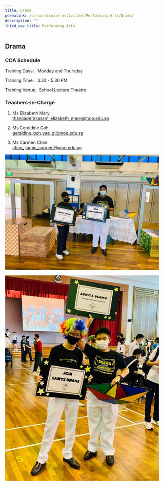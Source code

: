 ```yaml
---
title: Drama
permalink: /co-curricular-activities/Performing-Arts/Drama/
description: ""
third_nav_title: Performing Arts
---
```

## Drama 

### CCA Schedule  


Training&nbsp;Days: &nbsp; Monday and Thursday  

Training Time: &nbsp; 3.30 - 5.30 PM

Training Venue:&nbsp;&nbsp;School Lecture Theatre

  

### Teachers-in-Charge&nbsp;&nbsp;

1. Ms Elizabeth Mary<br> thangaperakasam_elizabeth_mary@moe.edu.sg

2. Ms Geraldine Goh <br>geraldine_goh_yee_gi@moe.edu.sg

3. Ms Carmen Chan<br>chan_jiamin_carmen@moe.edu.sg
 
  


![](/images/Drama1.jpeg)

![](/images/Drama2.jpeg)